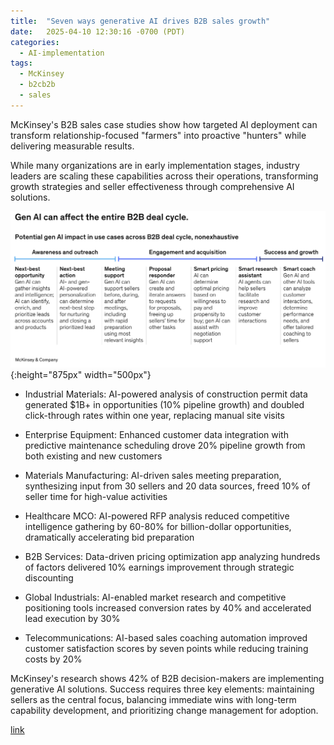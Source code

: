 ```yaml
---
title:  "Seven ways generative AI drives B2B sales growth"
date:   2025-04-10 12:30:16 -0700 (PDT)
categories: 
  - AI-implementation
tags:
  - McKinsey
  - b2cb2b
  - sales
---
```


McKinsey's B2B sales case studies show how targeted AI deployment can transform relationship-focused "farmers" into proactive "hunters" while delivering measurable results.

<!--more-->

While many organizations are in early implementation stages, industry leaders are scaling these capabilities across their operations, transforming growth strategies and seller effectiveness through comprehensive AI solutions.

![McKinsey](/assets/images/mckinsey_b2b_sales_cycle.png){:height="875px" width="500px"}

* Industrial Materials: AI-powered analysis of construction permit data generated $1B+ in opportunities (10% pipeline growth) and doubled click-through rates within one year, replacing manual site visits

* Enterprise Equipment: Enhanced customer data integration with predictive maintenance scheduling drove 20% pipeline growth from both existing and new customers

* Materials Manufacturing: AI-driven sales meeting preparation, synthesizing input from 30 sellers and 20 data sources, freed 10% of seller time for high-value activities

* Healthcare MCO: AI-powered RFP analysis reduced competitive intelligence gathering by 60-80% for billion-dollar opportunities, dramatically accelerating bid preparation

* B2B Services: Data-driven pricing optimization app analyzing hundreds of factors delivered 10% earnings improvement through strategic discounting

* Global Industrials: AI-enabled market research and competitive positioning tools increased conversion rates by 40% and accelerated lead execution by 30%

* Telecommunications: AI-based sales coaching automation improved customer satisfaction scores by seven points while reducing training costs by 20%

McKinsey's research shows 42% of B2B decision-makers are implementing generative AI solutions. Success requires three key elements: maintaining sellers as the central focus, balancing immediate wins with long-term capability development, and prioritizing change management for adoption.

[link](https://www.mckinsey.com/capabilities/growth-marketing-and-sales/our-insights/unlocking-profitable-b2b-growth-through-gen-ai)